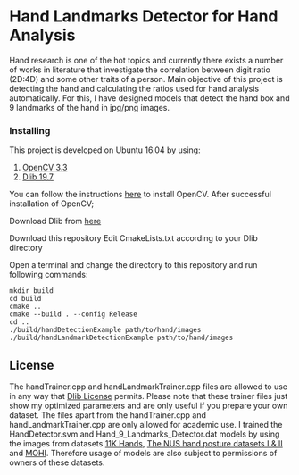 # Hand Landmarks Detector for Hand Analysis

Hand research is one of the hot topics and currently there exists a number of works in literature that investigate the correlation between digit ratio (2D:4D) and some other traits of a person. Main objective of this project is detecting the hand and calculating the ratios used for hand analysis automatically. For this, I have designed models that detect the hand box  and 9 landmarks of the hand in jpg/png images.

### Installing

This project is developed on Ubuntu 16.04 by using: 

1. [OpenCV 3.3](https://opencv.org)
2. [Dlib 19.7](http://dlib.net)

You can follow the instructions [here](http://www.learnopencv.com/install-opencv3-on-ubuntu/) to install OpenCV. After successful installation of OpenCV;

Download Dlib from [here](http://dlib.net)

Download this repository
Edit CmakeLists.txt according to your Dlib directory

Open a terminal and change the directory to this repository and run following commands:

```
mkdir build
cd build
cmake ..
cmake --build . --config Release
cd ..
./build/handDetectionExample path/to/hand/images
./build/handLandmarkDetectionExample path/to/hand/images
```

## License

The handTrainer.cpp and handLandmarkTrainer.cpp files are allowed to use in any way that [Dlib License](http://dlib.net/license.html) permits. Please note that these trainer files just show my optimized parameters and are only useful if you prepare your own dataset. The files apart from the handTrainer.cpp and handLandmarkTrainer.cpp are only allowed for academic use. I trained the HandDetector.svm and Hand_9_Landmarks_Detector.dat models by using the images from datasets [11K Hands](https://sites.google.com/view/11khands), [The NUS hand posture datasets I & II](https://www.ece.nus.edu.sg/stfpage/elepv/NUS-HandSet/) and [MOHI](https://www.mutah.edu.jo/biometrix/hand-images-databases.html). Therefore usage of models are also subject to permissions of owners of these datasets.


